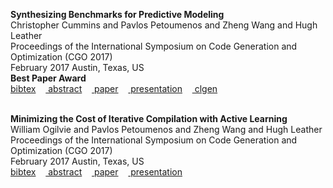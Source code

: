 
<b>Synthesizing Benchmarks for Predictive Modeling</b><br>Christopher Cummins and Pavlos Petoumenos and Zheng Wang and Hugh Leather<br>Proceedings of the International Symposium on Code Generation and Optimization (CGO 2017)<br> February 2017 Austin, Texas, US<br><b>Best Paper Award</b><br><a href="javascript:toggle_display('cummins_deeplearning_cgo2017_bibtex')"><i class="fa fa-file-text-o fa-lg"></i> bibtex</a>&nbsp;&nbsp;&nbsp;&nbsp;<a href="javascript:toggle_display('cummins_deeplearning_cgo2017_abstract')"><i class="fa fa-file-text-o fa-lg"></i> abstract</a>&nbsp;&nbsp;&nbsp;&nbsp;<a href="https://github.com/ppetoumenos/publications/raw/master/2017/CGO17-Clgen.pdf"><i class="fa fa-file-pdf-o fa-lg"></i>&nbsp;paper</a>&nbsp;&nbsp;&nbsp;&nbsp;<a href="https://speakerdeck.com/chriscummins/synthesizing-benchmarks-for-predictive-modelling-cgo-17"><i class="fa fa-file-pdf-o fa-lg"></i>&nbsp;presentation</a>&nbsp;&nbsp;&nbsp;&nbsp;<a href="https://github.com/ChrisCummins/clgen"><i class="fa fa-file-code-o fa-lg"></i>&nbsp;clgen</a>&nbsp;&nbsp;&nbsp;&nbsp;<br><div style="display:none; font-family:monospace; padding:25px" id="cummins_deeplearning_cgo2017_bibtex">@article { cummins_deeplearning_cgo2017,<br>&nbsp;&nbsp;&nbsp;&nbsp;title="Synthesizing Benchmarks for Predictive Modeling",<br>&nbsp;&nbsp;&nbsp;&nbsp;author="Christopher Cummins and Pavlos Petoumenos and Zheng Wang and Hugh Leather",<br>&nbsp;&nbsp;&nbsp;&nbsp;year="2017",<br>&nbsp;&nbsp;&nbsp;&nbsp;month="February",<br>&nbsp;&nbsp;&nbsp;&nbsp;location="Austin, Texas, US",<br>&nbsp;&nbsp;&nbsp;&nbsp;notes="Best Paper Award",<br>&nbsp;&nbsp;&nbsp;&nbsp;booktitle="Proceedings of the International Symposium on Code Generation and Optimization (CGO 2017)",<br>}</div>
<div style="display:none; font-family:monospace; width:600px; padding:25px" id="cummins_deeplearning_cgo2017_abstract">
	Predictive modeling using machine learning is an effective method for building compiler heuristics, but there is a shortage of benchmarks. Typical machine learning experiments outside of the compilation field train over thousands or millions of examples. In machine learning for compilers, however, there are typically only a few dozen common benchmarks available. This limits the quality of learned models, as they have very sparse training data for what are often high-dimensional feature spaces. What is needed is a way to generate an unbounded number of training programs that finely cover the feature space. At the same time the generated programs must be similar to the types of programs that human developers actually write, otherwise the learning will target the wrong parts of the feature space. We mine open source repositories for program fragments and apply deep learning techniques to automatically construct models for how humans write programs. We sample these models to generate an unbounded number of runnable training programs. The quality of the programs is such that even human developers struggle to distinguish our generated programs from hand-written code. We use our generator for OpenCL programs, CLgen, to automatically synthesize thousands of programs and show that learning over these improves the performance of a state of the art predictive model by 1.27x. In addition, the fine covering of the feature space automatically exposes weaknesses in the feature design which are invisible with the sparse training examples from existing benchmark suites. Correcting these weaknesses further increases performance by 4.30x.
        </div>
<br><b>Minimizing the Cost of Iterative Compilation with Active Learning</b><br>William Ogilvie and Pavlos Petoumenos and Zheng Wang and Hugh Leather<br>Proceedings of the International Symposium on Code Generation and Optimization (CGO 2017)<br> February 2017 Austin, Texas, US<br><a href="javascript:toggle_display('ogilvie_active_cgo2017_bibtex')"><i class="fa fa-file-text-o fa-lg"></i> bibtex</a>&nbsp;&nbsp;&nbsp;&nbsp;<a href="javascript:toggle_display('ogilvie_active_cgo2017_abstract')"><i class="fa fa-file-text-o fa-lg"></i> abstract</a>&nbsp;&nbsp;&nbsp;&nbsp;<a href="https://github.com/ppetoumenos/publications/raw/master/2017/CGO17-ActiveLearning.pdf"><i class="fa fa-file-pdf-o fa-lg"></i>&nbsp;paper</a>&nbsp;&nbsp;&nbsp;&nbsp;<a href="https://github.com/ppetoumenos/publications/raw/master/2017/CGO17-ActiveLearning-Presentation.pdf"><i class="fa fa-file-pdf-o fa-lg"></i>&nbsp;presentation</a>&nbsp;&nbsp;&nbsp;&nbsp;<br><div style="display:none; font-family:monospace; padding:25px" id="ogilvie_active_cgo2017_bibtex">@article { ogilvie_active_cgo2017,<br>&nbsp;&nbsp;&nbsp;&nbsp;title="Minimizing the Cost of Iterative Compilation with Active Learning",<br>&nbsp;&nbsp;&nbsp;&nbsp;author="William Ogilvie and Pavlos Petoumenos and Zheng Wang and Hugh Leather",<br>&nbsp;&nbsp;&nbsp;&nbsp;year="2017",<br>&nbsp;&nbsp;&nbsp;&nbsp;month="February",<br>&nbsp;&nbsp;&nbsp;&nbsp;location="Austin, Texas, US",<br>&nbsp;&nbsp;&nbsp;&nbsp;booktitle="Proceedings of the International Symposium on Code Generation and Optimization (CGO 2017)",<br>}</div>
<div style="display:none; font-family:monospace; width:600px; padding:25px" id="ogilvie_active_cgo2017_abstract">
	Since performance is not portable between platforms, engineers must fine-tune heuristics for each processor in turn. This is such a laborious task that high-profile compilers, supporting many architectures, cannot keep up with hardware innovation and are actually out-of-date. Iterative compilation driven by machine learning has been shown to be efficient at generating portable optimization models automatically. However, good quality models require costly, repetitive, and extensive training which greatly hinders the wide adoption of this powerful technique.

	In this work, we show that much of this cost is spent collecting training data, runtime measurements for different optimization decisions, which contribute little to the final heuristic. Current implementations evaluate randomly chosen, often redundant, training examples a pre-configured, almost always excessive, number of times – a large source of wasted effort. Our approach optimizes not only the selection of training examples but also the number of samples per example, independently. To evaluate, we construct 11 high-quality models which use a combination of optimization settings to predict the runtime of benchmarks from the SPAPT suite. Our novel, broadly applicable, methodology is able to reduce the training overhead by up to 26x compared to an approach with a fixed number of sample runs, transforming what is potentially months of work into days.
        </div>
<br><b>ALEA: A Fine-grained Energy Profiling Tool</b><br>Lev Mukhanov and Pavlos Petoumenos and Zheng Wang and Nikos Parasyris and Dimitrios Nikolopoulos and Bronis de Supinski and Hugh Leather<br>ACM Transactions on Architecture and Code Optimization (TACO)   <br> 2017<br><a href="javascript:toggle_display('alea_taco2017_bibtex')"><i class="fa fa-file-text-o fa-lg"></i> bibtex</a>&nbsp;&nbsp;&nbsp;&nbsp;<a href="javascript:toggle_display('alea_taco2017_abstract')"><i class="fa fa-file-text-o fa-lg"></i> abstract</a>&nbsp;&nbsp;&nbsp;&nbsp;<a href="https://github.com/ppetoumenos/publications/raw/master/2017/TACO17-ALEA.pdf"><i class="fa fa-file-pdf-o fa-lg"></i> paper</a>&nbsp;&nbsp;&nbsp;&nbsp;<br><div style="font-family: monospace; padding: 25px; display: none;" id="alea_taco2017_bibtex">@inproceedings { alea_taco2017,<br>&nbsp;&nbsp;&nbsp;&nbsp;title="ALEA: A Fine-grained Energy Profiling Tool",<br>&nbsp;&nbsp;&nbsp;&nbsp;author="Lev Mukhanov and Pavlos Petoumenos and Zheng Wang and Nikos Parasyris and Dimitrios Nikolopoulos and Bronis de Supinski and Hugh Leather",<br>&nbsp;&nbsp;&nbsp;&nbsp;journal="ACM Transactions on Architecture and Code Optimization (TACO)",<br>&nbsp;&nbsp;&nbsp;&nbsp;year="2017",<br>}</div>
<div style="font-family: monospace; width: 600px; padding: 25px;" id="alea_taco2017_abstract">
        Energy efficiency is becoming increasingly important, yet few developers understand how source code changes affect the energy and power consumption of their programs. To enable them to achieve energy savings, we must associate energy consumption with software structures, especially at the fine-grained level of functions and loops. Most research in the field relies on direct power/energy measurements taken from on-board sensors or performance counters. However, this coarse granularity does not directly provide the needed fine-grained measurements. This article presents ALEA, a novel fine-grained energy profiling tool based on probabilistic analysis for fine-grained energy accounting. ALEA overcomes the limitations of coarse-grained power-sensing instruments to associate energy information effectively with source code at a fine-grained level. We demonstrate and validate that ALEA can perform accurate energy profiling at various granularity levels on two different architectures: Intel Sandy Bridge and ARM big.LITTLE. ALEA achieves a worst case error of only 2% for coarse-grained code structures and 6% for fine-grained ones, with less than 1% runtime overhead. Our use cases demonstrate that ALEA supports energy optimizations, with energy savings of up to 2.87 times for a latency-critical option pricing workload under a given power budget.
        </div>
<br><b>Towards Collaborative Performance Tuning of Algorithmic Skeletons</b><br>Christoper Cummins and Pavlos Petoumenos and Michel Stewer and Hugh Leather<br>Proceedings of the International Workshop on High-Level Programming for Heterogeneous and Hierarchical Parallel Systems (HLPGPU 2016)<br> January 2016 Prague, Czech Republic<br><a href="javascript:toggle_display('cummins_collaborative_hlpgpu2016_bibtex')"><i class="fa fa-file-text-o fa-lg"></i> bibtex</a>&nbsp;&nbsp;&nbsp;&nbsp;<a href="javascript:toggle_display('cummins_collaborative_hlpgpu2016_abstract')"><i class="fa fa-file-text-o fa-lg"></i> abstract</a>&nbsp;&nbsp;&nbsp;&nbsp;<a href="publications/papers/750-paper-hlpgpu_2016_paper_6.pdf"><i class="fa fa-file-pdf-o fa-lg"></i>&nbsp;paper</a>&nbsp;&nbsp;&nbsp;&nbsp;<br><div style="display:none; font-family:monospace; padding:25px" id="cummins_collaborative_hlpgpu2016_bibtex">@article { cummins_collaborative_hlpgpu2016,<br>&nbsp;&nbsp;&nbsp;&nbsp;title="Towards Collaborative Performance Tuning of Algorithmic Skeletons",<br>&nbsp;&nbsp;&nbsp;&nbsp;author="Christoper Cummins and Pavlos Petoumenos and Michel Stewer and Hugh Leather",<br>&nbsp;&nbsp;&nbsp;&nbsp;year="2016",<br>&nbsp;&nbsp;&nbsp;&nbsp;month="January",<br>&nbsp;&nbsp;&nbsp;&nbsp;location="Prague, Czech Republic",<br>&nbsp;&nbsp;&nbsp;&nbsp;booktitle="Proceedings of the International Workshop on High-Level Programming for Heterogeneous and Hierarchical Parallel Systems (HLPGPU 2016)",<br>}</div>
<div style="display:none; font-family:monospace; width:600px; padding:25px" id="cummins_collaborative_hlpgpu2016_abstract">
        The physical limitations of microprocessor design have forced the industry towards increasingly heterogeneous designs to extract performance. This trend has not been matched with adequate software tools, leading to a growing disparity between the availability of parallelism and the ability for application developers to exploit it. Algorithmic skeletons simplify parallel programming by providing high-level, reusable patterns of computation. Achieving performant skeleton implementations is a difficult task; skeleton authors must attempt to anticipate and tune for a wide range of architectures and use cases. This results in implementations that target the general case and cannot provide the performance advantages that are gained from tuning low level optimization parameters. Autotuning combined with machine learning offers promising performance benefits in these situations, but the high cost of training and lack of available tools limits the practicality of autotuning for real world programming. We believe that performing autotuning at the level of the skeleton library can overcome these issues. In this work, we present OmniTune — an extensible and distributed framework for dynamic autotuning of optimization parameters at runtime. OmniTune uses a client-server model with a flexible API to support machine learning enabled autotuning. Training data is shared across a network of cooperating systems, using a collective approach to performance tuning. We demonstrate the practicality of OmniTune in a case study using the algorithmic skeleton library SkelCL. By automatically tuning the workgroup size of OpenCL Stencil skeleton kernels, we show that that static tuning across a range of GPUs and programs can achieve only 26% of the optimal performance, while OmniTune achieves 92% of this maximum, equating to an average 5.65× speedup. OmniTune achieves this without introducing a significant runtime overhead, and enables portable, cross-device and cross-program tuning.
        </div>
<br><b>Iterative Compilation on Mobile Devices</b><br>Paschalis Mpeis and Pavlos Petoumenos and Hugh Leather<br>Proceedings of the 6th International Workshop on Adaptive Self-tuning Computing Systems (ADAPT 2016)<br> January 2016 Prague, Czech Republic<br><a href="javascript:toggle_display('mpeis_iterative_adapt2016_bibtex')"><i class="fa fa-file-text-o fa-lg"></i> bibtex</a>&nbsp;&nbsp;&nbsp;&nbsp;<a href="javascript:toggle_display('mpeis_iterative_adapt2016_abstract')"><i class="fa fa-file-text-o fa-lg"></i> abstract</a>&nbsp;&nbsp;&nbsp;&nbsp;<a href="http://arxiv.org/abs/1511.02603"><i class="fa fa-file-pdf-o fa-lg"></i>&nbsp;paper</a>&nbsp;&nbsp;&nbsp;&nbsp;<br><div style="display:none; font-family:monospace; padding:25px" id="mpeis_iterative_adapt2016_bibtex">@article { mpeis_iterative_adapt2016,<br>&nbsp;&nbsp;&nbsp;&nbsp;title="Iterative Compilation on Mobile Devices",<br>&nbsp;&nbsp;&nbsp;&nbsp;author="Paschalis Mpeis and Pavlos Petoumenos and Hugh Leather",<br>&nbsp;&nbsp;&nbsp;&nbsp;year="2016",<br>&nbsp;&nbsp;&nbsp;&nbsp;month="January",<br>&nbsp;&nbsp;&nbsp;&nbsp;location="Prague, Czech Republic",<br>&nbsp;&nbsp;&nbsp;&nbsp;booktitle="Proceedings of the 6th International Workshop on Adaptive Self-tuning Computing Systems (ADAPT 2016)",<br>}</div>
<div style="display:none; font-family:monospace; width:600px; padding:25px" id="mpeis_iterative_adapt2016_abstract">
        The abundance of poorly optimized mobile applications coupled with their increasing centrality in our digital lives make a framework for mobile app optimization an imperative. While tuning strategies for desktop and server applications have a long history, it is difficult to adapt them for use on mobile phones. Reference inputs which trigger behavior similar to a mobile application's typical are hard to construct. For many classes of applications the very concept of typical behavior is nonexistent, each user interacting with the application in very different ways. In contexts like this, optimization strategies need to evaluate their effectiveness against real user input, but doing so online runs the risk of user dissatisfaction when suboptimal optimizations are evaluated. In this paper we present an iterative compiler which employs a novel capture and replay technique in order to collect real user input and use it later to evaluate different transformations offline. The proposed mechanism identifies and stores only the set of memory pages needed to replay the most heavily used functions of the application. At idle periods, this minimal state is combined with different binaries of the application, each one build with different optimizations enabled. Replaying the targeted functions allows us to evaluate the effectiveness of each set of optimizations for the actual way the user interacts with the application. For the BEEBS benchmark suite, our approach was able to improve performance by up to 57%, while keeping the slowdown experienced by the user on average at 0.8%. By focusing only on heavily used functions, we are able to conserve storage space by between two and three orders of magnitude compared to typical capture and replay implementations.
        </div>
<br><b>Autotuning OpenCL Workgroup Size for Stencil Patterns</b><br>Christoper Cummins and Pavlos Petoumenos and Michel Stewer and Hugh Leather<br>Proceedings of the 6th International Workshop on Adaptive Self-tuning Computing Systems (ADAPT 2016)<br> January 2016 Prague, Czech Republic<br><a href="javascript:toggle_display('cummins_autotuning_adapt2016_bibtex')"><i class="fa fa-file-text-o fa-lg"></i> bibtex</a>&nbsp;&nbsp;&nbsp;&nbsp;<a href="javascript:toggle_display('cummins_autotuning_adapt2016_abstract')"><i class="fa fa-file-text-o fa-lg"></i> abstract</a>&nbsp;&nbsp;&nbsp;&nbsp;<a href="http://arxiv.org/abs/1511.02490"><i class="fa fa-file-pdf-o fa-lg"></i>&nbsp;paper</a>&nbsp;&nbsp;&nbsp;&nbsp;<br><div style="display:none; font-family:monospace; padding:25px" id="cummins_autotuning_adapt2016_bibtex">@article { cummins_autotuning_adapt2016,<br>&nbsp;&nbsp;&nbsp;&nbsp;title="Autotuning OpenCL Workgroup Size for Stencil Patterns",<br>&nbsp;&nbsp;&nbsp;&nbsp;author="Christoper Cummins and Pavlos Petoumenos and Michel Stewer and Hugh Leather",<br>&nbsp;&nbsp;&nbsp;&nbsp;year="2016",<br>&nbsp;&nbsp;&nbsp;&nbsp;month="January",<br>&nbsp;&nbsp;&nbsp;&nbsp;location="Prague, Czech Republic",<br>&nbsp;&nbsp;&nbsp;&nbsp;booktitle="Proceedings of the 6th International Workshop on Adaptive Self-tuning Computing Systems (ADAPT 2016)",<br>}</div>
<div style="display:none; font-family:monospace; width:600px; padding:25px" id="cummins_autotuning_adapt2016_abstract">
        Selecting an appropriate workgroup size is critical for the performance of OpenCL kernels, and requires knowledge of the underlying hardware, the data being operated on, and the implementation of the kernel. This makes portable performance of OpenCL programs a challenging goal, since simple heuristics and statically chosen values fail to exploit the available performance. To address this, we propose the use of machine learning-enabled autotuning to automatically predict workgroup sizes for stencil patterns on CPUs and multi-GPUs. We present three methodologies for predicting workgroup sizes. The first, using classifiers to select the optimal workgroup size. The second and third proposed methodologies employ the novel use of regressors for performing classification by predicting the runtime of kernels and the relative performance of different workgroup sizes, respectively. We evaluate the effectiveness of each technique in an empirical study of 429 combinations of architecture, kernel, and dataset, comparing an average of 629 different workgroup sizes for each. We find that autotuning provides a median 3.79× speedup over the best possible fixed workgroup size, achieving 94% of the maximum performance.
        </div>
<br><b>Power Capping: What Works, What Does Not</b><br>Pavlos Petoumenos and Lev Mukhanov and Zheng Wang and Hugh Leather and Dimitrios Nikolopoulos<br>Proceedings of the 21st IEEE International Conference on Parallel and Distributed Systems (ICPADS), 2015<br> December 2015 Melbourne, Australia<br><a href="javascript:toggle_display('petoumenos_powercapping_icpads2015_bibtex')"><i class="fa fa-file-text-o fa-lg"></i> bibtex</a>&nbsp;&nbsp;&nbsp;&nbsp;<a href="javascript:toggle_display('petoumenos_powercapping_icpads2015_abstract')"><i class="fa fa-file-text-o fa-lg"></i> abstract</a>&nbsp;&nbsp;&nbsp;&nbsp;<a href="publications/papers/221-Power.Capping.What.Works.What.Does.Not.pdf"><i class="fa fa-file-pdf-o fa-lg"></i>&nbsp;paper</a>&nbsp;&nbsp;&nbsp;&nbsp;<a href="publications/presentations/20151205-ICPADS.pdf"><i class="fa fa-file-pdf-o fa-lg"></i>&nbsp;presentation</a>&nbsp;&nbsp;&nbsp;&nbsp;<br><div style="display:none; font-family:monospace; padding:25px" id="petoumenos_powercapping_icpads2015_bibtex">@article { petoumenos_powercapping_icpads2015,<br>&nbsp;&nbsp;&nbsp;&nbsp;title="Power Capping: What Works, What Does Not",<br>&nbsp;&nbsp;&nbsp;&nbsp;author="Pavlos Petoumenos and Lev Mukhanov and Zheng Wang and Hugh Leather and Dimitrios Nikolopoulos",<br>&nbsp;&nbsp;&nbsp;&nbsp;year="2015",<br>&nbsp;&nbsp;&nbsp;&nbsp;month="December",<br>&nbsp;&nbsp;&nbsp;&nbsp;location="Melbourne, Australia",<br>&nbsp;&nbsp;&nbsp;&nbsp;booktitle="Proceedings of the 21st IEEE International Conference on Parallel and Distributed Systems (ICPADS), 2015",<br>}</div>
<div style="display:none; font-family:monospace; width:600px; padding:25px" id="petoumenos_powercapping_icpads2015_abstract">
        Peak power consumption is the first order design constraint of data centers. Though peak power consumption is rarely, if ever, observed, the entire data center facility must prepare for it, leading to inefficient usage of its resources. The most prominent way for addressing this issue is to limit the power consumption of the data center IT facility far below its theoretical peak value. Many approaches have been proposed to achieve that, based on the same small set of enforcement mechanisms, but there has been no corresponding work on systematically examining the advantages and disadvantages of each such mechanism. In the absence of such a study, it is unclear what is the optimal mechanism for a given computing environment, which can lead to unnecessarily poor performance if an inappropriate scheme is used. This paper fills this gap by comparing for the first time five widely used power capping mechanisms under the same hardware/software setting. We also explore possible alternative power capping mechanisms beyond what has been previously proposed and evaluate them under the same setup. We systematically analyze the strengths and weaknesses of each mechanism, in terms of energy efficiency, overhead, and predictable behavior. We show how these mechanisms can be combined in order to implement an optimal power capping mechanism which reduces the slowdown compared to the most widely used mechanism by up to 88%. Our results provide interesting insights regarding the different trade-offs of power capping techniques, which will be useful for designing and implementing highly efficient power capping in the future.
        </div>
<br><b>Intelligent Heuristic Construction with Active Learning</b><br>William F Ogilvie and Pavlos Petoumenos and Zheng Wang and Hugh Leather<br>CPC '15: Proceedings of Compilers for Parallel Computing<br> January 2015 London, England<br><a href="javascript:toggle_display('ogilvie_intelligentheuristic_cpc2015_bibtex')"><i class="fa fa-file-text-o fa-lg"></i> bibtex</a>&nbsp;&nbsp;&nbsp;&nbsp;<a href="javascript:toggle_display('ogilvie_intelligentheuristic_cpc2015_abstract')"><i class="fa fa-file-text-o fa-lg"></i> abstract</a>&nbsp;&nbsp;&nbsp;&nbsp;<br><div style="display:none; font-family:monospace; padding:25px" id="ogilvie_intelligentheuristic_cpc2015_bibtex">@article { ogilvie_intelligentheuristic_cpc2015,<br>&nbsp;&nbsp;&nbsp;&nbsp;title="Intelligent Heuristic Construction with Active Learning",<br>&nbsp;&nbsp;&nbsp;&nbsp;author="William F Ogilvie and Pavlos Petoumenos and Zheng Wang and Hugh Leather",<br>&nbsp;&nbsp;&nbsp;&nbsp;year="2015",<br>&nbsp;&nbsp;&nbsp;&nbsp;month="January",<br>&nbsp;&nbsp;&nbsp;&nbsp;location="London, England",<br>&nbsp;&nbsp;&nbsp;&nbsp;booktitle="CPC '15: Proceedings of Compilers for Parallel Computing",<br>}</div>
<div style="display:none; font-family:monospace; width:600px; padding:25px" id="ogilvie_intelligentheuristic_cpc2015_abstract">
        Building effective optimization heuristics is a challenging task which often takes developers several months if not years to complete. Predictive modelling has recently emerged as a promising solution, automatically constructing heuristics from training data. However, obtaining this data can take months per platform. This is becoming an ever more critical problem and if no solution is found we shall be left with out of date heuristics which cannot extract the best performance from modern machines. In this work, we present a low-cost predictive modelling approach for automatic heuristic construction which significantly reduces this training overhead. Typically in supervised learning the training instances are randomly selected to evaluate regardless of how much useful information they carry. This wastes effort on parts of the space that contribute little to the quality of the produced heuristic. Our approach, on the other hand, uses active learning to select and only focus on the most useful training examples. We demonstrate this technique by automatically constructing a model to determine on which device to execute four parallel programs at differing problem dimensions for a representative Cpu–Gpu based heterogeneous system. Our methodology is remarkably simple and yet effective, making it a strong candidate for wide adoption. At high levels of classification accuracy the average learning speed-up is 3x, as compared to the stateof-the-art.
        </div>
<br><b>Measuring QoE of Interactive Workloads and Characterising Frequency Governors on Mobile Devices.</b><br>Volker Seeker and Pavlos Petoumenos and Hugh Leather and Bjorn Franke<br>IISWC '14: Proceedings of the 2014 IEEE International Symposium on Workload Characterization<br> October 2014 Raleigh, North Carolina, USA<br><b>Best Paper Award</b><br><a href="javascript:toggle_display('leather_interactiveworkloads_iiswc2014_bibtex')"><i class="fa fa-file-text-o fa-lg"></i> bibtex</a>&nbsp;&nbsp;&nbsp;&nbsp;<a href="javascript:toggle_display('leather_interactiveworkloads_iiswc2014_abstract')"><i class="fa fa-file-text-o fa-lg"></i> abstract</a>&nbsp;&nbsp;&nbsp;&nbsp;<a href="publications/papers/2014_interactiveworkloads_iiswc.pdf"><i class="fa fa-file-pdf-o fa-lg"></i>&nbsp;paper</a>&nbsp;&nbsp;&nbsp;&nbsp;<a href="publications/presentations/2014_interactiveworkloads_iiswc.pdf"><i class="fa fa-file-pdf-o fa-lg"></i>&nbsp;presentation</a>&nbsp;&nbsp;&nbsp;&nbsp;<a href="publications/presentations/2014_interactiveworkloads_iiswc-sample_workload.mp4"><i class="fa fa-file-video-o fa-lg"></i>&nbsp;sample workload</a>&nbsp;&nbsp;&nbsp;&nbsp;<a href="publications/presentations/2014_interactiveworkloads_iiswc-auto_replay.mp4"><i class="fa fa-file-video-o fa-lg"></i>&nbsp;auto replay</a>&nbsp;&nbsp;&nbsp;&nbsp;<br><div style="display:none; font-family:monospace; padding:25px" id="leather_interactiveworkloads_iiswc2014_bibtex">@article { leather_interactiveworkloads_iiswc2014,<br>&nbsp;&nbsp;&nbsp;&nbsp;title="Measuring QoE of Interactive Workloads and Characterising Frequency Governors on Mobile Devices.",<br>&nbsp;&nbsp;&nbsp;&nbsp;author="Volker Seeker and Pavlos Petoumenos and Hugh Leather and Bjorn Franke",<br>&nbsp;&nbsp;&nbsp;&nbsp;year="2014",<br>&nbsp;&nbsp;&nbsp;&nbsp;month="October",<br>&nbsp;&nbsp;&nbsp;&nbsp;location="Raleigh, North Carolina, USA",<br>&nbsp;&nbsp;&nbsp;&nbsp;notes="Best Paper Award",<br>&nbsp;&nbsp;&nbsp;&nbsp;booktitle="IISWC '14: Proceedings of the 2014 IEEE International Symposium on Workload Characterization",<br>}</div>
<div style="display:none; font-family:monospace; width:600px; padding:25px" id="leather_interactiveworkloads_iiswc2014_abstract">
            Mobile computing devices such as smartphones and tablets have become tightly integrated with many people’s life, both at work and at home. Users spend large amounts of time interacting with their mobile device and demand an excellent user experience in terms of responsiveness, whilst simultane- ously expecting a long battery life between charging cycles. Frequency governors, responsible for increasing or decreasing the CPU clock frequency depending on the current workload and external events, try to balance the two contrasting goals of high performance and low energy consumption. However, despite their critical role in providing energy efficiency it is difficult to measure the effectiveness of frequency governors in an interactive environment. In this paper we develop a novel methodology for creating repeatable, fully automated, realistic, workloads that can accurately measure time lag in interactive applications resulting from non-optimally selected operating frequencies. We also introduce a new metric capturing the user experience for different ANDROID frequency governors. We evaluate interactive workloads to demonstrate how our approach enables us to automatically record and replay sequences of user interactions for different system configurations. We demonstrate that none of the available ANDROID frequency governors performs particularly well, but leave substantial room for improvement. We show that energy savings of up to 27% are possible, whilst delivering a user experience that is better than that provided by the standard ANDROID frequency governor. We also show that it is possible to save 47% energy with performance that is indistinguishable from permanently running the CPU at the highest frequency.
        </div>
<br><b>Fast Automatic Heuristic Construction Using Active Learning</b><br>William F. Ogilvie and Pavlos Petoumenos and Zheng Wang and Hugh Leather<br>LCPC '14: Proceedings of the Workshop on Languages and Compilers for Parallel Computing<br>15 September 2014 Hillsboro, Oregon, USA<br><a href="javascript:toggle_display('leather_activelearning_lcpc2014_bibtex')"><i class="fa fa-file-text-o fa-lg"></i> bibtex</a>&nbsp;&nbsp;&nbsp;&nbsp;<a href="javascript:toggle_display('leather_activelearning_lcpc2014_abstract')"><i class="fa fa-file-text-o fa-lg"></i> abstract</a>&nbsp;&nbsp;&nbsp;&nbsp;<a href="publications/papers/2014_activelearning_lcpc.pdf"><i class="fa fa-file-pdf-o fa-lg"></i>&nbsp;paper</a>&nbsp;&nbsp;&nbsp;&nbsp;<br><div style="display:none; font-family:monospace; padding:25px" id="leather_activelearning_lcpc2014_bibtex">@article { leather_activelearning_lcpc2014,<br>&nbsp;&nbsp;&nbsp;&nbsp;title="Fast Automatic Heuristic Construction Using Active Learning",<br>&nbsp;&nbsp;&nbsp;&nbsp;author="William F. Ogilvie and Pavlos Petoumenos and Zheng Wang and Hugh Leather",<br>&nbsp;&nbsp;&nbsp;&nbsp;year="2014",<br>&nbsp;&nbsp;&nbsp;&nbsp;month="September",<br>&nbsp;&nbsp;&nbsp;&nbsp;day="15",<br>&nbsp;&nbsp;&nbsp;&nbsp;location="Hillsboro, Oregon, USA",<br>&nbsp;&nbsp;&nbsp;&nbsp;booktitle="LCPC '14: Proceedings of the Workshop on Languages and Compilers for Parallel Computing",<br>}</div>
<div style="display:none; font-family:monospace; width:600px; padding:25px" id="leather_activelearning_lcpc2014_abstract">
            Building effective optimization heuristics is a challenging task which often takes developers several months if not years to complete. Predictive modelling has recently emerged as a promising solution, automatically constructing heuristics from training data. However, obtaining this data can take months per platform. This is becoming an ever more critical problem and if no solution is found we shall be left with out of date heuristics which cannot extract the best performance from modern machines.

            In this work, we present a low-cost predictive modelling approach for automatic heuristic construction which significantly reduces this training overhead. Typically in supervised learning the training instances are randomly selected to evaluate regardless of how much useful information they carry. This wastes effort on parts of the space that contribute little to the quality of the produced heuristic. Our approach, on the other hand, uses active learning to select and only focus on the most useful training examples.

            We demonstrate this technique by automatically constructing a model to determine on which device to execute four parallel programs at differing problem dimensions for a representative Cpu–Gpu based heterogeneous system. Our methodology is remarkably simple and yet effective, making it a strong candidate for wide adoption. At high levels of classification accuracy the average learning speed-up is 3x, as compared to the state-of-the-art.
        </div>
<br><b>Instruction-based Reuse Distance Prediction Replacement Policy</b><br>Pavlos Petoumenos and Georgios Keramidas and Stefanos Kaxiras<br>JWAC-1: 1st JILP Workshop on Computer Architecture Competitions (7th Place)<br> June 2010 St. Malo, France<br><a href="javascript:toggle_display('petoumenos2010instruction_bibtex')"><i class="fa fa-file-text-o fa-lg"></i> bibtex</a>&nbsp;&nbsp;&nbsp;&nbsp;<a href="javascript:toggle_display('petoumenos2010instruction_abstract')"><i class="fa fa-file-text-o fa-lg"></i> abstract</a>&nbsp;&nbsp;&nbsp;&nbsp;<a href="publications/papers/2010-IbRDP.pdf"><i class="fa fa-file-pdf-o fa-lg"></i>&nbsp;paper</a>&nbsp;&nbsp;&nbsp;&nbsp;<a href="publications/presentations/2010-IbRDP_v2.pdf"><i class="fa fa-file-pdf-o fa-lg"></i>&nbsp;slides</a>&nbsp;&nbsp;&nbsp;&nbsp;<a href="publications/others/IbRDP_with_SC.tgz"><i class="fa fa-file-code-o fa-lg"></i>&nbsp;Competition Code</a>&nbsp;&nbsp;&nbsp;&nbsp;<br><div style="display:none; font-family:monospace; padding:25px" id="petoumenos2010instruction_bibtex">@article { petoumenos2010instruction,<br>&nbsp;&nbsp;&nbsp;&nbsp;title="Instruction-based Reuse Distance Prediction Replacement Policy",<br>&nbsp;&nbsp;&nbsp;&nbsp;author="Pavlos Petoumenos and Georgios Keramidas and Stefanos Kaxiras",<br>&nbsp;&nbsp;&nbsp;&nbsp;year="2010",<br>&nbsp;&nbsp;&nbsp;&nbsp;month="June",<br>&nbsp;&nbsp;&nbsp;&nbsp;location="St. Malo, France",<br>&nbsp;&nbsp;&nbsp;&nbsp;booktitle="JWAC-1: 1st JILP Workshop on Computer Architecture Competitions (7th Place)",<br>}</div>
<div style="display:none; font-family:monospace; width:600px; padding:25px" id="petoumenos2010instruction_abstract">
            This paper presents a new cache replacement policy based on Instruction-based Reuse Distance Prediction (IbRDP) Replacement Policy originally proposed by Keramidas, Petoumenos, and Kaxiras and further optimized by Petoumenos et al. In these works, we have proven that there is a strong correlation between the temporal characteristics of the cache blocks and the access patterns of instructions (PCs) that touch these cache blocks. Based on this observation we introduced a new class of instruction-based predictors which are able to directly predict with high accuracy at run-time when a cache block is going to be accessed in the future, a.k.a. the reuse distance of a cache block. Being able to predict the reuse distances of the cache blocks permits us to make near-optimal replacement decisions by “looking into the future.”
            
            In this work, we employ an extension of the IbRDP Replacement policy. We carefully re-design the organization as well as the functionality of the predictor and the corresponding replacement algorithm in order to fit into the tight area budget provided by the CRC committee. Since our proposal naturally supports the ability to victimize the currently fetched blocks by not caching them at all in the cache (Selective Caching), we submit for evaluation two versions: the base-IbRDP and the IbRDP enhanced with Selective Caching (IbRDP+SC).
            
            Our performance evaluations based on a subset of SPEC2006 applications show that IbRDP achieves an IPC improvement of 4.66% (arithmetic average) over traditional LRU, while IbRDP+SC is able to further increase its distance compared to the baseline LRU to 6.04%. Finally, we also show that IbRDP outperforms the previous state of the art proposal (namely Dynamic Insertion Policy or DIP) by 2.32% in terms of IPC (3.81% for the IbRDP+SC).
        </div>
<br><b>Where replacement algorithms fail: a thorough analysis</b><br>Georgios Keramidas and Pavlos Petoumenos and Stefanos Kaxiras<br>CF 2010: Proceedings of the ACM International Conference on Computing Frontiers<br> May 2010 Bertinoro, Italy<br><a href="javascript:toggle_display('keramidas2010replacement_bibtex')"><i class="fa fa-file-text-o fa-lg"></i> bibtex</a>&nbsp;&nbsp;&nbsp;&nbsp;<a href="javascript:toggle_display('keramidas2010replacement_abstract')"><i class="fa fa-file-text-o fa-lg"></i> abstract</a>&nbsp;&nbsp;&nbsp;&nbsp;<a href="publications/papers/2010-CF.pdf"><i class="fa fa-file-pdf-o fa-lg"></i>&nbsp;paper</a>&nbsp;&nbsp;&nbsp;&nbsp;<br><div style="display:none; font-family:monospace; padding:25px" id="keramidas2010replacement_bibtex">@article { keramidas2010replacement,<br>&nbsp;&nbsp;&nbsp;&nbsp;title="Where replacement algorithms fail: a thorough analysis",<br>&nbsp;&nbsp;&nbsp;&nbsp;author="Georgios Keramidas and Pavlos Petoumenos and Stefanos Kaxiras",<br>&nbsp;&nbsp;&nbsp;&nbsp;year="2010",<br>&nbsp;&nbsp;&nbsp;&nbsp;month="May",<br>&nbsp;&nbsp;&nbsp;&nbsp;location="Bertinoro, Italy",<br>&nbsp;&nbsp;&nbsp;&nbsp;booktitle="CF 2010: Proceedings of the ACM International Conference on Computing Frontiers",<br>}</div>
<div style="display:none; font-family:monospace; width:600px; padding:25px" id="keramidas2010replacement_abstract">
            Cache placement and eviction, especially at the last level of the memory hierarchy, have received a flurry of research activity recently. The common perception that LRU is a well-performing algorithm has recently been discredited: many researchers have turned their attention to more sophisticated algorithms that are able to substantially improve cache performance. In this paper, we thoroughly examine four recently proposed replacement policies: the Dynamic Insertion Policy (DIP), the Shepherd Cache (SC), the MLP-aware replacement, and the Instruction-based Reuse Distance Prediction (IbRDP) replacement policy. Our experimental studies show that there is a great inconsistency between the number of misses saved by each mechanism and the resulting improvement in IPC. This is particularly true for the DIP and the SC approach and indeed attest to the fact that these algorithms do not take into account the relative cost of each miss (i.e., whether it is an isolated or parallel miss). Their aim is to blindly lower the total number of misses. On the other hand, the MLP-aware replacement, although miss-cost-aware, cannot handle efficiently workloads which display LRU-hostile behavior and thus fails to reduce execution time even when there are ample opportunities to reduce cache misses. The IbRDP replacement policy shows both the ability to deal with non-LRU access patterns and MLP friendliness leading to greater consistency between the reduction of misses and the corresponding increase in performance thus the largest IPC improvement among the studied mechanisms. So, what are the appropriate characteristics of a replacement algorithm targeting the lower levels of the memory hierarchy? In this paper we are shedding some light on this question.
        </div>
<br><b>MLP-aware Instruction Queue Resizing: The Key to Power-Efficient Performance</b><br>Pavlos Petoumenos and Georgia Psychou and Stefanos Kaxiras and Juan M. Cebrian Gonzalez and Juan Luis Aragon<br>ARCS 2010:  Proceedings of the International Conference on Architecture of Computing Systems<br> February 2010 Hanover, Germany<br><a href="javascript:toggle_display('petoumenos2010mlp_bibtex')"><i class="fa fa-file-text-o fa-lg"></i> bibtex</a>&nbsp;&nbsp;&nbsp;&nbsp;<a href="javascript:toggle_display('petoumenos2010mlp_abstract')"><i class="fa fa-file-text-o fa-lg"></i> abstract</a>&nbsp;&nbsp;&nbsp;&nbsp;<a href="publications/papers/2010-ARCS.pdf"><i class="fa fa-file-pdf-o fa-lg"></i>&nbsp;paper</a>&nbsp;&nbsp;&nbsp;&nbsp;<a href="publications/presentations/2010-ARCS.pdf"><i class="fa fa-file-pdf-o fa-lg"></i>&nbsp;slides</a>&nbsp;&nbsp;&nbsp;&nbsp;<br><div style="display:none; font-family:monospace; padding:25px" id="petoumenos2010mlp_bibtex">@article { petoumenos2010mlp,<br>&nbsp;&nbsp;&nbsp;&nbsp;title="MLP-aware Instruction Queue Resizing: The Key to Power-Efficient Performance",<br>&nbsp;&nbsp;&nbsp;&nbsp;author="Pavlos Petoumenos and Georgia Psychou and Stefanos Kaxiras and Juan M. Cebrian Gonzalez and Juan Luis Aragon",<br>&nbsp;&nbsp;&nbsp;&nbsp;year="2010",<br>&nbsp;&nbsp;&nbsp;&nbsp;month="February",<br>&nbsp;&nbsp;&nbsp;&nbsp;location="Hanover, Germany",<br>&nbsp;&nbsp;&nbsp;&nbsp;booktitle="ARCS 2010:  Proceedings of the International Conference on Architecture of Computing Systems",<br>}</div>
<div style="display:none; font-family:monospace; width:600px; padding:25px" id="petoumenos2010mlp_abstract">
            Several techniques aiming to improve power-efficiency (measured as EDP) in out-of-order cores trade energy with performance. Prime examples are the techniques to resize the instruction queue (IQ). While most of them produce good results, they fail to take into account that changing the timing of memory accesses can have significant consequences on the memory-level parallelism (MLP) of the application and thus incur disproportional performance degradation. We propose a novel mechanism that deals with this realization by collecting fine-grain information about the maximum IQ resizing that does not affect the MLP of the program. This information is used to override the resizing enforced by feedback mechanisms when this resizing might reduce MLP. We compare our technique to a previously proposed non-MLP-aware management technique and our results show a significant increase in EDP savings for most benchmarks of the SPEC2000 suite.
        </div>
<br><b>Instruction-based reuse-distance prediction for effective cache management</b><br>Pavlos Petoumenos and Georgios Keramidas and Stefanos Kaxiras<br>SAMOS IX: Proceedings of the International Conference on Systems, architectures, modeling and simulation<br> July 2009 Samos, Greece<br><a href="javascript:toggle_display('petoumenos2009instruction_bibtex')"><i class="fa fa-file-text-o fa-lg"></i> bibtex</a>&nbsp;&nbsp;&nbsp;&nbsp;<a href="javascript:toggle_display('petoumenos2009instruction_abstract')"><i class="fa fa-file-text-o fa-lg"></i> abstract</a>&nbsp;&nbsp;&nbsp;&nbsp;<a href="publications/papers/2009-SAMOS.pdf"><i class="fa fa-file-pdf-o fa-lg"></i>&nbsp;paper</a>&nbsp;&nbsp;&nbsp;&nbsp;<a href="publications/presentations/2009-SAMOS.pdf"><i class="fa fa-file-pdf-o fa-lg"></i>&nbsp;slides</a>&nbsp;&nbsp;&nbsp;&nbsp;<br><div style="display:none; font-family:monospace; padding:25px" id="petoumenos2009instruction_bibtex">@article { petoumenos2009instruction,<br>&nbsp;&nbsp;&nbsp;&nbsp;title="Instruction-based reuse-distance prediction for effective cache management",<br>&nbsp;&nbsp;&nbsp;&nbsp;author="Pavlos Petoumenos and Georgios Keramidas and Stefanos Kaxiras",<br>&nbsp;&nbsp;&nbsp;&nbsp;year="2009",<br>&nbsp;&nbsp;&nbsp;&nbsp;month="July",<br>&nbsp;&nbsp;&nbsp;&nbsp;location="Samos, Greece",<br>&nbsp;&nbsp;&nbsp;&nbsp;booktitle="SAMOS IX: Proceedings of the International Conference on Systems, architectures, modeling and simulation",<br>}</div>
<div style="display:none; font-family:monospace; width:600px; padding:25px" id="petoumenos2009instruction_abstract">
            The effect of caching is fully determined by the program locality or the data reuse and several cache management techniques try to base their decisions on the prediction of temporal locality in programs. However, prior work reports only rough techniques which either try to predict when a cache block loses its temporal locality or try to categorize cache items as highly or poorly temporal. In this work, we quantify the temporal characteristics of the cache block at run time by predicting the cache block reuse distances (measured in intervening cache accesses), based on the access patterns of the instructions (PCs) that touch the cache blocks. We show that an instruction-based reused distance predictor is very accurate and allows approximation of optimal replacement decisions, since we can “see” the future. We experimentally evaluate our prediction scheme in various sizes L2 caches using a subset of the most memory intensive SPEC2000 benchmarks. Our proposal obtains a significant improvement in terms of IPC over traditional LRU up to 130.6% (17.2% on average) and it also outperforms the previous state of the art proposal (namely Dynamic Insertion Policy or DIP) by up to 80.7% (15.8% on average).
        </div>
<br><b>Efficient microarchitecture policies for accurately adapting to power constraints</b><br>Juan M. Cebrian Gonzalez and Juan Luis Aragon and Jose M. Garcia and Pavlos Petoumenos and Stefanos Kaxiras<br>IPDPS 2009: Proceedings of the IEEE International Symposium on Parallel and Distributed Processing<br> May 2009 Rome, Italy<br><a href="javascript:toggle_display('cebrian2009efficient_bibtex')"><i class="fa fa-file-text-o fa-lg"></i> bibtex</a>&nbsp;&nbsp;&nbsp;&nbsp;<a href="javascript:toggle_display('cebrian2009efficient_abstract')"><i class="fa fa-file-text-o fa-lg"></i> abstract</a>&nbsp;&nbsp;&nbsp;&nbsp;<a href="publications/papers/2009-IPDPS.pdf"><i class="fa fa-file-pdf-o fa-lg"></i>&nbsp;paper</a>&nbsp;&nbsp;&nbsp;&nbsp;<br><div style="display:none; font-family:monospace; padding:25px" id="cebrian2009efficient_bibtex">@article { cebrian2009efficient,<br>&nbsp;&nbsp;&nbsp;&nbsp;title="Efficient microarchitecture policies for accurately adapting to power constraints",<br>&nbsp;&nbsp;&nbsp;&nbsp;author="Juan M. Cebrian Gonzalez and Juan Luis Aragon and Jose M. Garcia and Pavlos Petoumenos and Stefanos Kaxiras",<br>&nbsp;&nbsp;&nbsp;&nbsp;year="2009",<br>&nbsp;&nbsp;&nbsp;&nbsp;month="May",<br>&nbsp;&nbsp;&nbsp;&nbsp;location="Rome, Italy",<br>&nbsp;&nbsp;&nbsp;&nbsp;booktitle="IPDPS 2009: Proceedings of the IEEE International Symposium on Parallel and Distributed Processing",<br>}</div>
<div style="display:none; font-family:monospace; width:600px; padding:25px" id="cebrian2009efficient_abstract">
        In the past years Dynamic Voltage and Frequency Scaling (DVFS) has been an effective technique that allowed microprocessors to match a predefined power budget. However, as process technology shrinks, DVFS becomes less effective (because of the increasing leakage power) and it is getting closer to a point where DVFS won’t be useful at all (when static power exceeds dynamic power). In this paper we propose the use of microarchitectural techniques to accurately match a power constraint while maximizing the energy efficiency of the processor. We will predict the processor power consumption at a basic block level, using the consumed power translated into tokens to select between different power-saving micro-architectural techniques. These techniques are orthogonal to DVFS so they can be simultaneously applied. We propose a two-level approach where DVFS acts as a coarse-grained technique to lower the average power while microarchitectural techniques remove all the power spikes efficiently. Experimental results show that the use of power-saving microarchitectural techniques in conjunction with DVFS is up to six times more precise, in terms of total energy consumed (area) over the power budget, than using DVFS alone for matching a predefined power budget. Furthermore, in a near future DVFS will become DFS because lowering the supply voltage will be too expensive in terms of leakage power. At that point, the use of power-saving microarchitectural techniques will become even more energy efficient.
        </div>
<br><b>Cache Replacement Based on Reuse-Distance Prediction</b><br>Georgios Keramidas and Pavlos Petoumenos and Stefanos Kaxiras<br>ICCD 2007: Proceedings of the IEEE International Conference on Computer Design<br> October 2007 Lake Tahoe, CA, USA<br><a href="javascript:toggle_display('keramidas2007cache_bibtex')"><i class="fa fa-file-text-o fa-lg"></i> bibtex</a>&nbsp;&nbsp;&nbsp;&nbsp;<a href="javascript:toggle_display('keramidas2007cache_abstract')"><i class="fa fa-file-text-o fa-lg"></i> abstract</a>&nbsp;&nbsp;&nbsp;&nbsp;<a href="publications/papers/2007-ICCD.pdf"><i class="fa fa-file-pdf-o fa-lg"></i>&nbsp;paper</a>&nbsp;&nbsp;&nbsp;&nbsp;<a href="publications/presentations/2007-ICCD.pdf"><i class="fa fa-file-pdf-o fa-lg"></i>&nbsp;slides</a>&nbsp;&nbsp;&nbsp;&nbsp;<br><div style="display:none; font-family:monospace; padding:25px" id="keramidas2007cache_bibtex">@article { keramidas2007cache,<br>&nbsp;&nbsp;&nbsp;&nbsp;title="Cache Replacement Based on Reuse-Distance Prediction",<br>&nbsp;&nbsp;&nbsp;&nbsp;author="Georgios Keramidas and Pavlos Petoumenos and Stefanos Kaxiras",<br>&nbsp;&nbsp;&nbsp;&nbsp;year="2007",<br>&nbsp;&nbsp;&nbsp;&nbsp;month="October",<br>&nbsp;&nbsp;&nbsp;&nbsp;location="Lake Tahoe, CA, USA",<br>&nbsp;&nbsp;&nbsp;&nbsp;booktitle="ICCD 2007: Proceedings of the IEEE International Conference on Computer Design",<br>}</div>
<div style="display:none; font-family:monospace; width:600px; padding:25px" id="keramidas2007cache_abstract">
            Several cache management techniques have been proposed that indirectly try to base their decisions on cacheline reuse-distance, like Cache Decay which is a postdiction of reuse-distances: if a cacheline has not been accessed for some "decay interval" we know that its reuse-distance is at least as large as this decay interval. In this work, we propose to directly predict reuse-distances via instruction-based (PC) prediction and use this information for cache level optimizations. In this paper, we choose as our target for optimization the replacement policy of the L2 cache, because the gap between the LRU and the theoretical optimal replacement algorithm is comparatively large for L2 caches. This indicates that, in many situations, there is ample room for improvement. We evaluate our reuse-distance based replacement policy using a subset of the most memory intensive SPEC2000 and our results show significant benefits across the board.
        </div>
<br><b>Using Value Locality to Reduce Memory Encryption Overhead in Embedded Processors</b><br>Georgios Keramidas and Pavlos Petoumenos and Stefanos Kaxiras and Alexandros Antonopoulos and Dimitrios Serpanos<br>ETFA 2007: Proceedings of the IEEE/ACM Conference on Emerging Technologies and Factory Automation<br> September 2007 Patras, Greece<br><a href="javascript:toggle_display('keramidas2007using_bibtex')"><i class="fa fa-file-text-o fa-lg"></i> bibtex</a>&nbsp;&nbsp;&nbsp;&nbsp;<a href="javascript:toggle_display('keramidas2007using_abstract')"><i class="fa fa-file-text-o fa-lg"></i> abstract</a>&nbsp;&nbsp;&nbsp;&nbsp;<a href="publications/papers/2007-ETFA.pdf"><i class="fa fa-file-pdf-o fa-lg"></i>&nbsp;paper</a>&nbsp;&nbsp;&nbsp;&nbsp;<br><div style="display:none; font-family:monospace; padding:25px" id="keramidas2007using_bibtex">@article { keramidas2007using,<br>&nbsp;&nbsp;&nbsp;&nbsp;title="Using Value Locality to Reduce Memory Encryption Overhead in Embedded Processors",<br>&nbsp;&nbsp;&nbsp;&nbsp;author="Georgios Keramidas and Pavlos Petoumenos and Stefanos Kaxiras and Alexandros Antonopoulos and Dimitrios Serpanos",<br>&nbsp;&nbsp;&nbsp;&nbsp;year="2007",<br>&nbsp;&nbsp;&nbsp;&nbsp;month="September",<br>&nbsp;&nbsp;&nbsp;&nbsp;location="Patras, Greece",<br>&nbsp;&nbsp;&nbsp;&nbsp;booktitle="ETFA 2007: Proceedings of the IEEE/ACM Conference on Emerging Technologies and Factory Automation",<br>}</div>
<div style="display:none; font-family:monospace; width:600px; padding:25px" id="keramidas2007using_abstract">
            Memory encryption has gained much attention lately as a way to offer a secure environment to fight against software and hardware attacks. Many researchers provided memory encryption schemes whereby one or more levels of the memory hierarchy were encrypted using a cryptographic algorithm such as AES. Counter Mode (CM) encryption, also called One-Time-Pad (OTP) encryption, is proven to be quite effective for main memory encryption. However, CM encryption requires an extra sequence number (counter) to be associated with every memory location (L2 block cacheline granularity is used). The per-block counters must be updated every time a block is written back to memory otherwise known-plaintext attacks may occur. Thus, the size of those counters is a critical parameter in the system design. In this work, we propose the use of silent stores as a method of providing the CM encryption with less overhead. Silent stores, i.e. stores, to memory that write the same value as already stored in that memory location, have been observed to occur frequently. These stores create redundant memory write-backs (and counter updates), so eliminating them will lower performance overheads introduced by the encryption/decryption process. Our initial results show significant benefits across the board indicating the promising nature of the proposed idea.
        </div>
<br><b>Modelling Cache Sharing on Chip Multiprocessor Architectures</b><br>Pavlos Petoumenos and Georgios Keramidas and Hakan Zeffer and Stefanos Kaxiras and Erik Hagersten<br>IISWC 2006: Proceedings of the IEEE International Symposium on Workload Characterization<br> October 2006 San Jose, CA, USA<br><a href="javascript:toggle_display('petoumenos2006modeling_bibtex')"><i class="fa fa-file-text-o fa-lg"></i> bibtex</a>&nbsp;&nbsp;&nbsp;&nbsp;<a href="javascript:toggle_display('petoumenos2006modeling_abstract')"><i class="fa fa-file-text-o fa-lg"></i> abstract</a>&nbsp;&nbsp;&nbsp;&nbsp;<a href="publications/papers/2006-IISWC.pdf"><i class="fa fa-file-pdf-o fa-lg"></i>&nbsp;paper</a>&nbsp;&nbsp;&nbsp;&nbsp;<a href="publications/presentations/2006-IISWC.pdf"><i class="fa fa-file-pdf-o fa-lg"></i>&nbsp;slides</a>&nbsp;&nbsp;&nbsp;&nbsp;<br><div style="display:none; font-family:monospace; padding:25px" id="petoumenos2006modeling_bibtex">@article { petoumenos2006modeling,<br>&nbsp;&nbsp;&nbsp;&nbsp;title="Modelling Cache Sharing on Chip Multiprocessor Architectures",<br>&nbsp;&nbsp;&nbsp;&nbsp;author="Pavlos Petoumenos and Georgios Keramidas and Hakan Zeffer and Stefanos Kaxiras and Erik Hagersten",<br>&nbsp;&nbsp;&nbsp;&nbsp;year="2006",<br>&nbsp;&nbsp;&nbsp;&nbsp;month="October",<br>&nbsp;&nbsp;&nbsp;&nbsp;location="San Jose, CA, USA",<br>&nbsp;&nbsp;&nbsp;&nbsp;booktitle="IISWC 2006: Proceedings of the IEEE International Symposium on Workload Characterization",<br>}</div>
<div style="display:none; font-family:monospace; width:600px; padding:25px" id="petoumenos2006modeling_abstract">
            As CMPs are emerging as the dominant architecture for a wide range of platforms (from embedded systems and game consoles, to PCs, and to servers) the need to manage on-chip resources, such as shared caches, becomes a necessity. In this paper we propose a new statistical model of a CMP shared cache which not only describes cache sharing but also its management via a novel fine-grain mechanism. Our model, called StatShare, accurately describes the behavior of the sharing threads using run-time information (reuse-distance information for memory accesses) and helps us understand how effectively each thread uses its space. The mechanism to manage the cache at the cache-line granularity is inspired by Cache Decay, but contains important differences. Decayed cache-lines are not turned-off to save leakage but are rather “available for replacement.” Decay modifies the underlying replacement policy (random, LRU) to control sharing but in a very flexible and non-strict way which makes it superior to strict cache partitioning schemes (both fine and coarse grained). The statistical model allows us to assess a thread’s cache behavior under decay. Detailed CMP simulations show that: i) StatShare accurately predicts the thread behavior in a shared cache, ii) managing sharing via decay (in combination with the StatShare run time information) can be used to enforce external QoS requirements or various high-level fairness policies.
        </div>
<br><b>Preventing Denial-of-Service Attacks in Shared CMP Caches</b><br>Georgios Keramidas and Pavlos Petoumenos and Stefanos Kaxiras and Alexandros Antonopoulos and Dimitrios Serpanos<br>SAMOS VI: Proceedings of the International Workshop on Embedded Computer Systems: Architectures, Modeling, and Simulation<br> July 2006 Samos, Greece<br><a href="javascript:toggle_display('keramidas2006preventing_bibtex')"><i class="fa fa-file-text-o fa-lg"></i> bibtex</a>&nbsp;&nbsp;&nbsp;&nbsp;<a href="javascript:toggle_display('keramidas2006preventing_abstract')"><i class="fa fa-file-text-o fa-lg"></i> abstract</a>&nbsp;&nbsp;&nbsp;&nbsp;<a href="publications/papers/2006-SAMOS.pdf"><i class="fa fa-file-pdf-o fa-lg"></i>&nbsp;paper</a>&nbsp;&nbsp;&nbsp;&nbsp;<br><div style="display:none; font-family:monospace; padding:25px" id="keramidas2006preventing_bibtex">@article { keramidas2006preventing,<br>&nbsp;&nbsp;&nbsp;&nbsp;title="Preventing Denial-of-Service Attacks in Shared CMP Caches",<br>&nbsp;&nbsp;&nbsp;&nbsp;author="Georgios Keramidas and Pavlos Petoumenos and Stefanos Kaxiras and Alexandros Antonopoulos and Dimitrios Serpanos",<br>&nbsp;&nbsp;&nbsp;&nbsp;year="2006",<br>&nbsp;&nbsp;&nbsp;&nbsp;month="July",<br>&nbsp;&nbsp;&nbsp;&nbsp;location="Samos, Greece",<br>&nbsp;&nbsp;&nbsp;&nbsp;booktitle="SAMOS VI: Proceedings of the International Workshop on Embedded Computer Systems: Architectures, Modeling, and Simulation",<br>}</div>
<div style="display:none; font-family:monospace; width:600px; padding:25px" id="keramidas2006preventing_abstract">
            Denial-of-Service (DoS) attacks try to exhaust some shared resources (e.g. process tables, functional units) of a service-centric provider. As Chip Multi-Processors (CMPs) are becoming mainstream architecture for server class processors, the need to manage on-chip resources in a way that can provide QoS guarantees becomes a necessity. Shared resources in CMPs typically include L2 cache memory. In this paper, we explore the problem of managing the on-chip shared caches in a CMP workstation where malicious threads or just cache “hungry” threads try to hog the cache giving rise to DoS opportunities. An important characteristic of our method is that there is no need to distinguish between malicious and “healthy” threads. The proposed methodology is based on a statistical model of a shared cache that can be fed with run-time information and accurately describe the behavior of the shared threads. Using this information, we are able to understand which thread (malicious or not) can be “compressed” into less space with negligible damage and to drive accordingly the underlying replacement policy of the cache. Our results show that the proposed attack-resistant replacement algorithm can be used to enforce high-level policies such as policies that try to maximize the “usefulness” of the cache real estate or assign custom space-allocation policies based on external QoS needs.
        </div>
<br><b>Statshare: A statistical model for managing cache sharing via decay</b><br>Pavlos Petoumenos and Georgios Keramidas and Hakan Zeffer and Stefanos Kaxiras and Erik Hagersten<br>MoBS 2006: Proceedings of the Annual Workshop on Modeling, Benchmarking and Simulation<br> June 2006 Boston, MA, USA<br><a href="javascript:toggle_display('petoumenos2006statshare_bibtex')"><i class="fa fa-file-text-o fa-lg"></i> bibtex</a>&nbsp;&nbsp;&nbsp;&nbsp;<a href="javascript:toggle_display('petoumenos2006statshare_abstract')"><i class="fa fa-file-text-o fa-lg"></i> abstract</a>&nbsp;&nbsp;&nbsp;&nbsp;<a href="publications/papers/2006-MoBS.pdf"><i class="fa fa-file-pdf-o fa-lg"></i>&nbsp;paper</a>&nbsp;&nbsp;&nbsp;&nbsp;<br><div style="display:none; font-family:monospace; padding:25px" id="petoumenos2006statshare_bibtex">@article { petoumenos2006statshare,<br>&nbsp;&nbsp;&nbsp;&nbsp;title="Statshare: A statistical model for managing cache sharing via decay",<br>&nbsp;&nbsp;&nbsp;&nbsp;author="Pavlos Petoumenos and Georgios Keramidas and Hakan Zeffer and Stefanos Kaxiras and Erik Hagersten",<br>&nbsp;&nbsp;&nbsp;&nbsp;year="2006",<br>&nbsp;&nbsp;&nbsp;&nbsp;month="June",<br>&nbsp;&nbsp;&nbsp;&nbsp;location="Boston, MA, USA",<br>&nbsp;&nbsp;&nbsp;&nbsp;booktitle="MoBS 2006: Proceedings of the Annual Workshop on Modeling, Benchmarking and Simulation",<br>}</div>
<div style="display:none; font-family:monospace; width:600px; padding:25px" id="petoumenos2006statshare_abstract">
            As CMPs are emerging as the dominant architecture for a wide range of platforms (from embedded systems and game consoles, to PCs, and to servers) the need to manage on-chip resources becomes a necessity. In this paper we examine the management of on-chip shared caches. Our paper offers two major contributions. First, we propose a new statistical model of a shared cache that can be fed with run-time information: reuse-distance information for thread accesses. Our model, called StatShare, accurately describes the behavior of the sharing threads, helps us understand which threads can be “compressed” into less space without perceptible damage, and how effectively each thread uses its space. Second, we propose a mechanism to manage the cache at a very fine level, at the cache-line granularity. Our mechanism is inspired by cache decay, but with some important differences. Decayed cache-lines are not turned-off to save leakage but rather they are “available for replacement.” Decay modifies the underlying replacement policy (random, LRU), to enforce our high-level policy decisions but in a very flexible and non-strict way. The statistical model allows us to assess a thread’s cache behavior under decay. Using this information we can then apply high-level policies such as policies that try to minimize the global miss-rate, or maximize the “usefulness” of the cache real estate, or even custom space- allocation policies according to external QoS needs. To evaluate our approach we have implemented StatShare in a CMP simulator. Our results show that: i) managing sharing via decay outperforms coarse-grain partitioning schemes, ii) StatShare can yield run-time information to allow high-level policies to control decay.
        </div>
<br><h2>Presentations and Invited Talks</h2>
<b>How fast? How furious? Real optimizations for real people</b><br>GPG Seminars<br>4 May 2016 Glasgow, Scotland<br><a href="publications/presentations/20160504-Glasgow.pdf"><i class="fa fa-file-pdf-o fa-lg"></i></a> <br><br><b>How fast? How furious? Real optimizations for real people</b><br>AMAS-DO 2016 (CGO Workshop)<br>13 March 2016 Barcelona, Spain<br><a href="publications/presentations/20160312-PP-AMASDO.pdf"><i class="fa fa-file-pdf-o fa-lg"></i></a> <br><br><b>Power Capping: What works, what does not</b><br>ICPADS 2015<br>16 December 2015 Melbourne, Australia<br><a href="publications/presentations/20151205-ICPADS.pdf"><i class="fa fa-file-pdf-o fa-lg"></i></a> <br><br><b>Iterative Compilation 1.01</b><br>PPar Lunch Lectures<br>10 December 2014 Edinburgh, Scotland<br><a href="publications/presentations/2014-PParLunch.pdf"><i class="fa fa-file-pdf-o fa-lg"></i></a> <br><br><b>Instruction-based Reuse Distance Prediction Replacement Policy</b><br>1st JILP Workshop on Computer Architecture Competitions<br>20 June 2010 St. Malo, France<br><a href="publications/presentations/2010-IbRDP_v2.pdf"><i class="fa fa-file-pdf-o fa-lg"></i></a> <br><br><b>MLP-aware Instruction Queue Resizing: The Key to Power-Efficient Performance</b><br>ARCS 2010<br>23 Febryary 2010 Hanover, Germany<br><a href="publications/presentations/2010-ARCS.pdf"><i class="fa fa-file-pdf-o fa-lg"></i></a> <br><br><b>Instruction-based reuse-distance prediction for effective cache management</b><br>SAMOS-IX<br>20 July 2009 Samos, Greece<br><a href="publications/presentations/2009-SAMOS.pdf"><i class="fa fa-file-pdf-o fa-lg"></i></a> <br><br><b>Cache Replacement Based on Reuse-Distance Prediction</b><br>ICCD 2007<br>9 October 2007 Lake Tahoe, CA, USA<br><a href="publications/presentations/2007-ICCD.pdf"><i class="fa fa-file-pdf-o fa-lg"></i></a> <br><br><b>Modelling Cache Sharing on Chip Multiprocessor Architectures</b><br>IISWC 2006<br>27 October 2006 San Jose, CA, USA<br><a href="publications/presentations/2006-IISWC.pdf"><i class="fa fa-file-pdf-o fa-lg"></i></a> <br><br><h2>Theses</h2>
<b>PhD Thesis - Managing Shared Resources in Multi-core Systems</b><br>
Supervisor - Stefanos Kaxiras<br><a href="publications/papers/2011_thesis.pdf">Thesis (pdf - Greek Only)</a>
